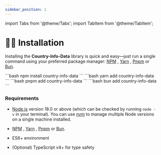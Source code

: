 ```yaml
---
sidebar_position: 1
---
```


import Tabs from '@theme/Tabs';
import TabItem from '@theme/TabItem';

# 👨‍💻 Installation

Installing the **Country-Info-Data** library is quick and easy—just run a single command using your preferred package manager: [NPM](https://www.npmjs.com/) , [Yarn](https://yarnpkg.com/) , [Pnpm](https://pnpm.io/) or [Bun](https://bun.sh/).


<Tabs>
  <TabItem value="npm" label="npm" default>
    ```bash
   npm install country-info-data
    ```
  </TabItem>

  <TabItem value="yarn" label="yarn">
    ```bash
    yarn add country-info-data
    ```
  </TabItem>

  <TabItem value="pnpm" label="pnpm">
     ```bash
     pnpm add country-info-data
    ```
  </TabItem>

   <TabItem value="bun" label="bun">
     ```bash
     bun add country-info-data
    ```
  </TabItem>
</Tabs>


### Requirements

- [Node.js](https://nodejs.org/en/download/package-manager) version 18.0 or above (which can be checked by running `node -v` in your terminal). You can use [nvm](https://github.com/nvm-sh/nvm) to manage multiple Node versions on a single machine installed.

- [NPM](https://www.npmjs.com/) , [Yarn](https://yarnpkg.com/) , [Pnpm](https://pnpm.io/) or [Bun](https://bun.sh/).

- ES6+ environment

- (Optional) TypeScript v4+ for type safety